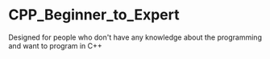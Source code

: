 # CPP_Beginner_to_Expert
Designed for people who don't have any knowledge about the programming and want to program in C++
